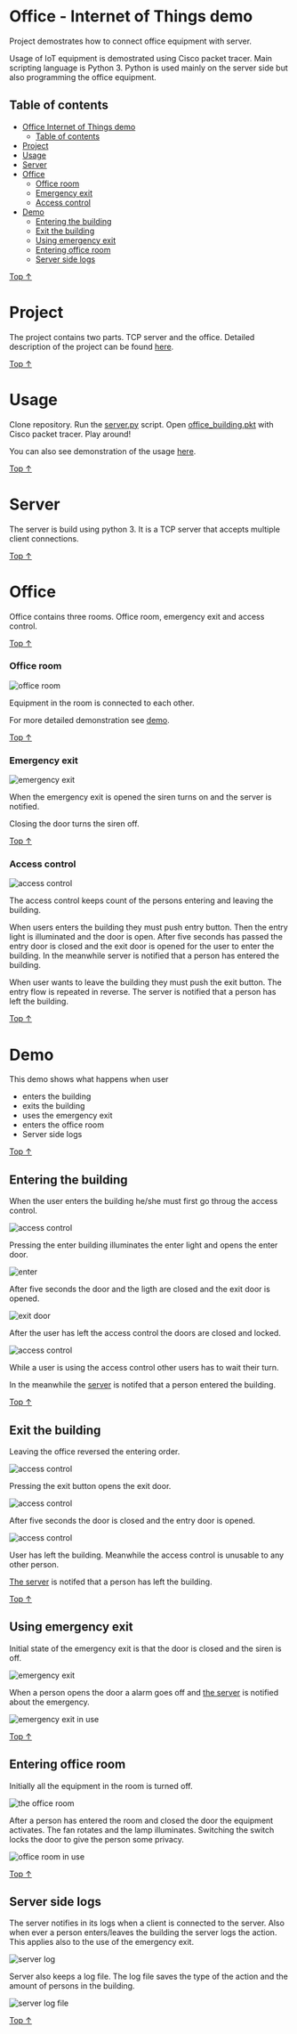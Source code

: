# Office - Internet of Things demo
Project demostrates how to connect office equipment with server.

Usage of IoT equipment is demostrated using Cisco packet tracer. Main scripting language is Python 3. Python is used mainly on the server side but also programming the office equipment.

## Table of contents
- [Office Internet of Things demo](#office-internet-of-things-demo)
  - [Table of contents](#table-of-contents)
- [Project](#project)
- [Usage](#usage)
- [Server](#server)
- [Office](#office)
    - [Office room](#office-room)
    - [Emergency exit](#emergency-exit)
    - [Access control](#access-control)
- [Demo](#demo)
  - [Entering the building](#entering-the-building)
  - [Exit the building](#exit-the-building)
  - [Using emergency exit](#using-emergency-exit)
  - [Entering office room](#entering-office-room)
  - [Server side logs](#server-side-logs)

[Top &#8593;](#office-internet-of-things-demo)

# Project

The project contains two parts. TCP server and the office. Detailed description of the project can be found [here](./documents/assignment.pdf).

[Top &#8593;](#office-internet-of-things-demo)

# Usage
Clone repository. Run the [server.py](./src/server.py) script. Open [office_building.pkt](office_building.pkt) with Cisco packet tracer. Play around!

You can also see demonstration of the usage [here](#demo).

[Top &#8593;](#office-internet-of-things-demo)

# Server
The server is build using python 3. It is a TCP server that accepts multiple client connections.

[Top &#8593;](#office-internet-of-things-demo)

# Office
Office contains three rooms. Office room, emergency exit and access control.

[Top &#8593;](#office-internet-of-things-demo)

### Office room
![office room](./documents/office_room.PNG)

Equipment in the room is connected to each other.

For more detailed demonstration see [demo](#entering-office-room).

[Top &#8593;](#office-internet-of-things-demo)

### Emergency exit
![emergency exit](./documents/emergency_exit.png)

When the emergency exit is opened the siren turns on and the server is notified.

Closing the door turns the siren off.

[Top &#8593;](#office-internet-of-things-demo)

### Access control
![access control](./documents/access_control.png)

The access control keeps count of the persons entering and leaving the building.

When users enters the building they must push entry button. Then the entry light is illuminated and the door is open. After five seconds has passed the entry door is closed and the exit door is opened for the user to enter the building. In the meanwhile server is notified that a person has entered the building.

When user wants to leave the building they must push the exit button. The entry flow is repeated in reverse. The server is notified that a person has left the building.

[Top &#8593;](#office-internet-of-things-demo)

# Demo

This demo shows what happens when user
- enters the building
- exits the building
- uses the emergency exit
- enters the office room
- Server side logs

[Top &#8593;](#office-internet-of-things-demo)

## Entering the building
When the user enters the building he/she must first go throug the access control.

![access control](./documents/access_control.png)

Pressing the enter building illuminates the enter light and opens the enter door.

![enter](./documents/access_control_use_enter.png)

After five seconds the door and the ligth are closed and the exit door is opened.

![exit door](./documents/access_control_use_exit.png)

After the user has left the access control the doors are closed and locked.

![access control](./documents/access_control.png)

While a user is using the access control other users has to wait their turn.

In the meanwhile the [server](#server-side-logs) is notifed that a person entered the building.


[Top &#8593;](#office-internet-of-things-demo)

## Exit the building
Leaving the office reversed the entering order.

![access control](./documents/access_control.png)

Pressing the exit button opens the exit door.

![access control](./documents/access_control_use_exit.png)

After five seconds the door is closed and the entry door is opened.

![access control](./documents/access_control_use_enter.png)

User has left the building. Meanwhile the access control is unusable to any other person.

[The server](#server-side-logs) is notifed that a person has left the building.

[Top &#8593;](#office-internet-of-things-demo)

## Using emergency exit

Initial state of the emergency exit is that the door is closed and the siren is off.

![emergency exit](./documents/emergency_exit.png)

When a person opens the door a alarm goes off and [the server](#server-side-logs) is notified about the emergency.

![emergency exit in use](./documents/emergency_exit_inuse.png)


[Top &#8593;](#office-internet-of-things-demo)

## Entering office room
Initially all the equipment in the room is turned off.

![the office room](./documents/office_room.png)

After a person has entered the room and closed the door the equipment activates. The fan rotates and the lamp illuminates. Switching the switch locks the door to give the person some privacy.

![office room in use](./documents/office_room_inuse.png)

[Top &#8593;](#office-internet-of-things-demo)

## Server side logs

The server notifies in its logs when a client is connected to the server. Also when ever a person enters/leaves the building the server logs the action. This applies also to the use of the emergency exit.

![server log](./documents/server_log.png)

Server also keeps a log file. The log file saves the type of the action and the amount of persons in the building.

![server log file](./documents/log_file.png)


[Top &#8593;](#office-internet-of-things-demo)

